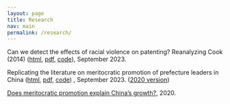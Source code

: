```yaml
---
layout: page
title: Research
nav: main
permalink: /research/
---
```


Can we detect the effects of racial violence on patenting? Reanalyzing Cook (2014) ([html](https://michaelwiebe.com/assets/cook_reanalysis), [pdf](https://michaelwiebe.com/assets/cook_reanalysis.pdf), [code](https://github.com/maswiebe/cook_reanalysis)), September 2023.

Replicating the literature on meritocratic promotion of prefecture leaders in China ([html](), [pdf](https://michaelwiebe.com/assets/promotion.pdf), [code]())
, September 2023.
([2020 version](https://michaelwiebe.com/assets/ch2.pdf))
<!-- ["Replicating the literature on meritocratic promotion in China"]-->

[Does meritocratic promotion explain China’s growth?](https://michaelwiebe.com/assets/ch1.pdf), 2020.
